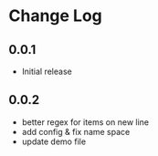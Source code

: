 # Change Log

## 0.0.1

- Initial release

## 0.0.2

- better regex for items on new line
- add config & fix name space
- update demo file
